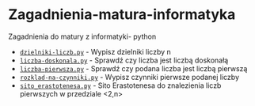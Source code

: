 # Zagadnienia-matura-informatyka
Zagadnienia do matury z informatyki- python
 - [`dzielniki-liczb.py`](https://github.com/JanGospodarek/Zagadnienia-matura-informatyka/blob/main/dzielniki-liczb.py) - Wypisz dzielniki liczby n
 - [`liczba-doskonala.py`](https://github.com/JanGospodarek/Zagadnienia-matura-informatyka/blob/main/liczba-doskonala.py) - Sprawdź czy liczba jest liczbą doskonałą
 - [`liczba-pierwsza.py`](https://github.com/JanGospodarek/Zagadnienia-matura-informatyka/blob/main/liczba_pierwsza.py) - Sprawdź czy podana liczba jest liczbą pierwszą
 - [`rozklad-na-czynniki.py`](https://github.com/JanGospodarek/Zagadnienia-matura-informatyka/blob/main/rozklad-na-czynniki.py) - Wypisz czynniki pierwsze podanej liczby
 - [`sito_erastotenesa.py`](https://github.com/JanGospodarek/Zagadnienia-matura-informatyka/blob/main/dzielniki-liczb.py) - Sito Erastotenesa do znalezienia liczb pierwszych w przedziale <2,n>
